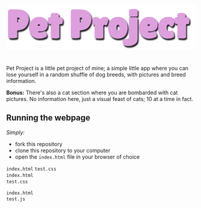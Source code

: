 ![Pet Project logo](Pet-Project-logo2.png)
#
Pet Project is a little pet project of mine; a simple little app where you can lose yourself in a random shuffle of dog breeds, with pictures and breed information.

**Bonus:** There's also a cat section where you are bombarded with cat pictures. No information here, just a visual feast of cats; 10 at a time in fact.

## Running the webpage
*Simply:* <br/>
* fork this repository
* clone this repository to your computer
* open the `index.html` file in your browser of choice

`index.html`
`test.css` <br/>
`index.html`<br/>
`test.css`


```
index.html
test.js



```











